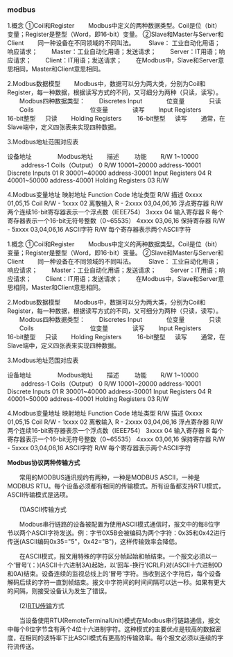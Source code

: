 ### modbus

1.概念
①Coil和Register
　　Modbus中定义的两种数据类型。Coil是位（bit）变量；Register是整型（Word，即16-bit）变量。
②Slave和Master与Server和Client
　　同一种设备在不同领域的不同叫法。
　　Slave： 工业自动化用语；响应请求；
　　Master：工业自动化用语；发送请求；
　　Server：IT用语；响应请求；
　　Client：IT用语；发送请求；
　　在Modbus中，Slave和Server意思相同，Master和Client意思相同。

2.Modbus数据模型
　　Modbus中，数据可以分为两大类，分别为Coil和Register，每一种数据，根据读写方式的不同，又可细分为两种（只读，读写）。
　　Modbus四种数据类型：
　　Discretes Input　　　　位变量　　　　只读
　　Coils　　　　　　　　　 位变量　　　　读写
　　Input Registers　　　　16-bit整型	　 只读
　　Holding Registers	　　  16-bit整型	　 读写
　　通常，在Slave端中，定义四张表来实现四种数据。

 

3.Modbus地址范围对应表

设备地址	　　　　Modbus地址　　   	描述	　　               	功能	　　R/W
1~10000	　　    address-1           Coils（Output）       0          R/W
10001~20000   address-10001    Discrete Inputs        01        R
30001~40000   address-30001    Input Registers        04        R
40001~50000   address-40001    Holding Registers     03        R/W

4.Modbus变量地址
映射地址             Function Code         地址类型          R/W          描述
0xxxx               01,05,15                 Coil                R/W          -
1xxxx               02                          离散输入          R              -
2xxxx               03,04,06,16            浮点寄存器       R/W          两个连续16-bit寄存器表示一个浮点数（IEEE754）
3xxxx               04                          输入寄存器       R              每个寄存器表示一个16-bit无符号整数（0~65535）
4xxxx               03,06,16                保持寄存器        R/W          -
5xxxx               03,04,06,16           ASCII字符         R/W          每个寄存器表示两个ASCII字符





1.概念
①Coil和Register
　　Modbus中定义的两种数据类型。Coil是位（bit）变量；Register是整型（Word，即16-bit）变量。
②Slave和Master与Server和Client
　　同一种设备在不同领域的不同叫法。
　　Slave： 工业自动化用语；响应请求；
　　Master：工业自动化用语；发送请求；
　　Server：IT用语；响应请求；
　　Client：IT用语；发送请求；
　　在Modbus中，Slave和Server意思相同，Master和Client意思相同。

2.Modbus数据模型
　　Modbus中，数据可以分为两大类，分别为Coil和Register，每一种数据，根据读写方式的不同，又可细分为两种（只读，读写）。
　　Modbus四种数据类型：
　　Discretes Input　　　　位变量　　　　只读
　　Coils　　　　　　　　　 位变量　　　　读写
　　Input Registers　　　　16-bit整型	　 只读
　　Holding Registers	　　  16-bit整型	　 读写
　　通常，在Slave端中，定义四张表来实现四种数据。

 

3.Modbus地址范围对应表

设备地址	　　　　Modbus地址　　   	描述	　　               	功能	　　R/W
1~10000	　　    address-1           Coils（Output）       0          R/W
10001~20000   address-10001    Discrete Inputs        01        R
30001~40000   address-30001    Input Registers        04        R
40001~50000   address-40001    Holding Registers     03        R/W

4.Modbus变量地址
映射地址             Function Code         地址类型          R/W          描述
0xxxx               01,05,15                 Coil                R/W          -
1xxxx               02                          离散输入          R              -
2xxxx               03,04,06,16            浮点寄存器       R/W          两个连续16-bit寄存器表示一个浮点数（IEEE754）
3xxxx               04                          输入寄存器       R              每个寄存器表示一个16-bit无符号整数（0~65535）
4xxxx               03,06,16                保持寄存器        R/W          -
5xxxx               03,04,06,16           ASCII字符         R/W          每个寄存器表示两个ASCII字符



**Modbus协议两种传输方式**

　　常用的MODBUS通讯规约有两种，一种是MODBUS ASCII，一种是MODBUS RTU。每个设备必须都有相同的传输模式。所有设备都支持RTU模式，ASCII传输模式是选项。

　　(1)ASCII传输方式

　　Modbus串行链路的设备被配置为使用ASCII模式通信时，报文中的每8位字节以两个ASCII字符发送。例：字节0X5B会被编码为两个字符：0x35和0x42进行传送(ASCII编码0x35="5"，0x42="B")，这样传输效率会降低。

　　在ASCII模式，报文用特殊的字符区分帧起始和帧结束。一个报文必须以一个‘冒号’(：)(ASCII十六进制3A)起始，以‘回车-换行’(CRLF)对(ASCII十六进制0D和0A)结束。设备连续的监视总线上的‘冒号’字符。当收到这个字符后，每个设备解码后续的字符一直到帧结束。报文中字符间的时间间隔可以达一秒。如果有更大的间隔，则接受设备认为发生了错误。

　　(2)[RTU传输](http://www.four-faith.com/2018/industry_0817/666.html)方式

　　当设备使用RTU(RemoteTerminalUnit)模式在Modbus串行链路通信，报文中每个8位字节含有两个4位十六进制字符。这种模式的主要优点是较高的数据密度，在相同的波特率下比ASCII模式有更高的传输效率。每个报文必须以连续的字符流传送。



